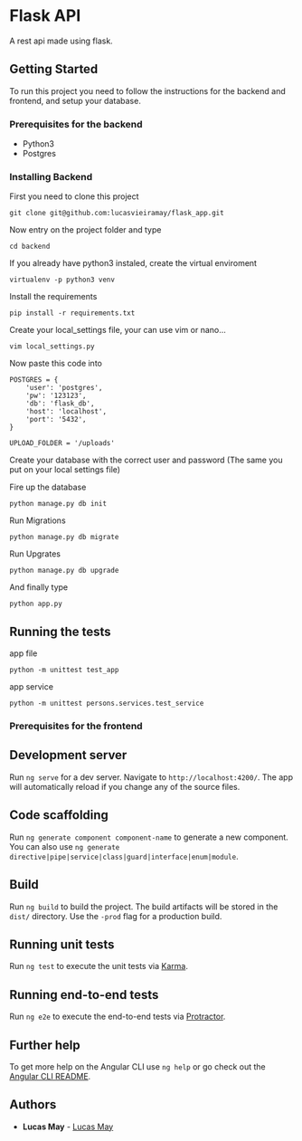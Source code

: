 # Flask API

A rest api made using flask.

## Getting Started

To run this project you need to follow the instructions for the backend and frontend, and setup your database.

### Prerequisites for the backend

- Python3
- Postgres

### Installing Backend

First you need to clone this project
```
git clone git@github.com:lucasvieiramay/flask_app.git
```

Now entry on the project folder and type
```
cd backend
```

If you already have python3 instaled, create the virtual enviroment

```
virtualenv -p python3 venv
```

Install the requirements
```
pip install -r requirements.txt
```

Create your local_settings file, your can use vim or nano...

```
vim local_settings.py
```

Now paste this code into

```
POSTGRES = {
    'user': 'postgres',
    'pw': '123123',
    'db': 'flask_db',
    'host': 'localhost',
    'port': '5432',
}

UPLOAD_FOLDER = '/uploads'
```

Create your database with the correct user and password (The same you put on your local settings file)


Fire up the database
```
python manage.py db init
```

Run Migrations
```
python manage.py db migrate
```

Run Upgrates
```
python manage.py db upgrade
```

And finally type

```
python app.py
```

## Running the tests

app file
```
python -m unittest test_app
```
app service
```
python -m unittest persons.services.test_service
```

### Prerequisites for the frontend

## Development server

Run `ng serve` for a dev server. Navigate to `http://localhost:4200/`. The app will automatically reload if you change any of the source files.

## Code scaffolding

Run `ng generate component component-name` to generate a new component. You can also use `ng generate directive|pipe|service|class|guard|interface|enum|module`.

## Build

Run `ng build` to build the project. The build artifacts will be stored in the `dist/` directory. Use the `-prod` flag for a production build.

## Running unit tests

Run `ng test` to execute the unit tests via [Karma](https://karma-runner.github.io).

## Running end-to-end tests

Run `ng e2e` to execute the end-to-end tests via [Protractor](http://www.protractortest.org/).

## Further help

To get more help on the Angular CLI use `ng help` or go check out the [Angular CLI README](https://github.com/angular/angular-cli/blob/master/README.md).


## Authors

* **Lucas May**  - [Lucas May](https://github.com/lucasvieiramay)
